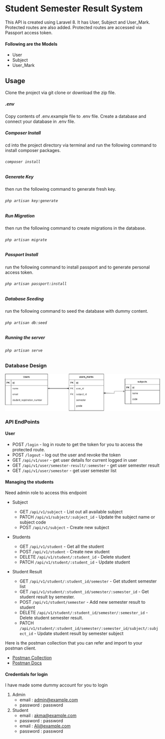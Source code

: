 # Student Semester Result System

This API is created using Laravel 8. It has User, Subject and User_Mark. Protected routes are also added. Protected routes are accessed via Passport access token.

#### Following are the Models

-   User
-   Subject
-   User_Mark

## Usage

Clone the project via git clone or download the zip file.

##### .env

Copy contents of .env.example file to .env file. Create a database and connect your database in .env file.

##### Composer Install

cd into the project directory via terminal and run the following command to install composer packages.

###### `composer install`

##### Generate Key

then run the following command to generate fresh key.

###### `php artisan key:generate`

##### Run Migration

then run the following command to create migrations in the database.

###### `php artisan migrate`

##### Passport Install

run the following command to install passport and to generate personal access token.

###### `php artisan passport:install`

##### Database Seeding

run the following command to seed the database with dummy content.

###### `php artisan db:seed`

##### Running the server

###### `php artisan serve`

### Database Design

![Database Design](https://raw.githubusercontent.com/akmadhwa/student-semester-result-management-system-api/master/public/Images/student-management-system-ERD.png?raw=true)

### API EndPoints

#### User

-   POST `/login` - log in route to get the token for you to access the protected route.
-   POST `/logout` - log out the user and revoke the token
-   GET `/api/v1/user` - get user details for current logged in user
-   GET `/api/v1/user/semester-result/:semester` - get user semester result
-   GET `/api/v1/user/semester` - get user semester list

#### Managing the students

Need admin role to access this endpoint

-   Subject

    -   GET `/api/v1/subject` - List out all available subject
    -   PATCH `/api/v1/subject/:subject_id` - Update the subject name or subject code
    -   POST `/api/v1/subject` - Create new subject

-   Students

    -   GET `/api/v1/student` - Get all the student
    -   POST `/api/v1/student` - Create new student
    -   DELETE `/api/v1/student/:student_id` - Delete student
    -   PATCH `/api/v1/student/:student_id` - Update student

-   Student Result
    -   GET `/api/v1/student/:student_id/semester` - Get student semester list
    -   GET `/api/v1/student/:student_id/semester/:semester_id` - Get student result by semester.
    -   POST `/api/v1/student/semester` - Add new semester result to student
    -   DELETE `/api/v1/student/:student_id/semester/:semester_id` - Delete student semester result.
    -   PATCH `/api/v1/student/:student_id/semester/:semester_id/subject/:subject_id` - Update student result by semester subject

Here is the postman collection that you can refer and import to your postman client.

-   [Postman Collection](https://www.getpostman.com/collections/ce960f1376ac16ce17bc)
-   [Postman Docs](https://documenter.getpostman.com/view/7832515/TVsyekMR)

#### Credentials for login

I have made some dummy account for you to login

1. Admin
    - email : admin@example.com
    - password : password
1. Student
    - email : akma@example.com
    - password : password
    - email : Ali@example.com
    - password : password
